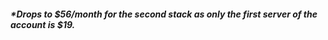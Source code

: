 <!-- usedin: [ _general/account/pricing.md] -->

##### *Drops to $56/month for the second stack as only the first server of the account is $19.

